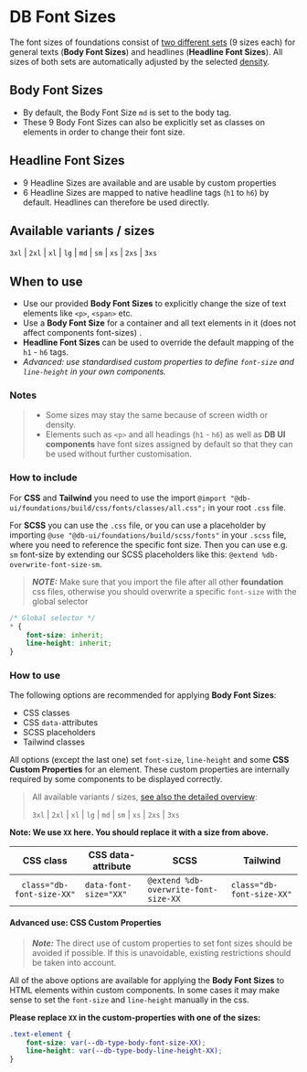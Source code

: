 # DB Font Sizes

The font sizes of foundations consist of [two different sets](./overview) (9 sizes each) for general texts (**Body Font Sizes**) and headlines (**Headline Font Sizes**).
All sizes of both sets are automatically adjusted by the selected [density](./../densities/readme).

## Body Font Sizes

-   By default, the Body Font Size `md` is set to the body tag.
-   These 9 Body Font Sizes can also be explicitly set as classes on elements in order to change their font size.

## Headline Font Sizes

-   9 Headline Sizes are available and are usable by custom properties
-   6 Headline Sizes are mapped to native headline tags (`h1` to `h6`) by default. Headlines can therefore be used directly.

## Available variants / sizes

`3xl` | `2xl` | `xl` | `lg` | `md` | `sm` | `xs` | `2xs` | `3xs`

## When to use

-   Use our provided **Body Font Sizes** to explicitly change the size of text elements like `<p>`, `<span>` etc.
-   Use a **Body Font Size** for a container and all text elements in it (does not affect components font-sizes) .
-   **Headline Font Sizes** can be used to override the default mapping of the `h1` - `h6` tags.
-   _Advanced: use standardised *custom properties* to define `font-size` and `line-height` in your own components._

### Notes

> -   Some sizes may stay the same because of screen width or density.
> -   Elements such as `<p>` and all headings (`h1` - `h6`) as well as **DB UI components** have font sizes assigned by default so that they can be used without further customisation.

### How to include

For **CSS** and **Tailwind** you need to use the import `@import "@db-ui/foundations/build/css/fonts/classes/all.css";` in your root `.css` file.

For **SCSS** you can use the `.css` file, or you can use a placeholder by importing `@use "@db-ui/foundations/build/scss/fonts"` in your `.scss` file, where you need to reference the specific font size.
Then you can use e.g. `sm` font-size by extending our SCSS placeholders like this: `@extend %db-overwrite-font-size-sm`.

> **_NOTE:_** Make sure that you import the file after all other **foundation** css files, otherwise you should overwrite a specific `font-size` with the global selector

```css
/* Global selector */
* {
	font-size: inherit;
	line-height: inherit;
}
```

### How to use

The following options are recommended for applying **Body Font Sizes**:

-   CSS classes
-   CSS `data-`attributes
-   SCSS placeholders
-   Tailwind classes

All options (except the last one) set `font-size`, `line-height` and some **CSS Custom Properties** for an element. These custom properties are internally required by some components to be displayed correctly.

> All available variants / sizes, [see also the detailed overview](./overview):
>
> `3xl` | `2xl` | `xl` | `lg` | `md` | `sm` | `xs` | `2xs` | `3xs`

**Note: We use `XX` here. You should replace it with a size from above.**

|         CSS class         | CSS data-attribute    | SCSS                                 | Tailwind                  |
| :-----------------------: | --------------------- | ------------------------------------ | ------------------------- |
| `class="db-font-size-XX"` | `data-font-size="XX"` | `@extend %db-overwrite-font-size-XX` | `class="db-font-size-XX"` |

#### Advanced use: CSS Custom Properties

> **_Note:_** The direct use of custom properties to set font sizes should be avoided if possible. If this is unavoidable, existing restrictions should be taken into account.

All of the above options are available for applying the **Body Font Sizes** to HTML elements within custom components.
In some cases it may make sense to set the `font-size` and `line-height` manually in the css.

**Please replace `XX` in the custom-properties with one of the sizes:**

```css
.text-element {
	font-size: var(--db-type-body-font-size-XX);
	line-height: var(--db-type-body-line-height-XX);
}
```
